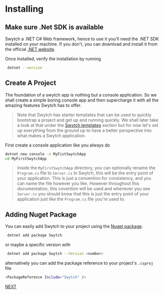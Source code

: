 # Installing

## Make sure .Net SDK is available
Swytch a .NET C# Web framework, hence to use it you'll need the .NET SDK installed on your machine. If you don't, you can
download and install it from the
official [.NET website](https://dotnet.microsoft.com/en-us/download).

Once installed, verify the installation by running

```sh
 dotnet --version
```

## Create A Project

The foundation of a swytch app is nothing but a console application. So we shall create a simple boring console app and
then supercharge it with all the amazing features Swytch has to offer.

> Note that Swytch has starter templates that can be used to quickly bootstrap a project and get up and running quickly.
> We shall later take a look at that under the [Swytch templates](SwytchTemplates.md) section but  for now let's set up everything from the ground up
> to have a better perspective into what makes a Swytch application.

First create a console application like you always do
```sh
dotnet new console -n MyFistSwytchApp
cd MyFirstSwytchApp
```
>Inside the `MyFirstSwytchApp` directory, you can optionally rename the `Program.cs` file to `Server.cs` In Swytch, this will be the entry point of your application.
> This is just a convention for consistency, and you can name the file however you like. However throughout this documentation,
> this covention will be used and whenever you see `Server.cs` you should know that this is just the entry point 
> of your application just like the `Program.cs` file you're used to.

## Adding Nuget Package

You can easily add Swytch to your project using the [Nuget package](https://www.nuget.org/packages/Swytch/).

```sh 
 dotnet add package Swytch 
```

or maybe a specific version with

```sh
 dotnet add package Swytch --Version <number>
```

alternatively you can add the package reference to your project's `.csproj` file

```sh
<PackageReference Include="Swytch" />
```


 [ NEXT ](Quickstart.md)

